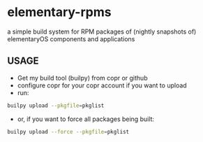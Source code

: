 # elementary-rpms
a simple build system for RPM packages of (nightly snapshots of) elementaryOS components and applications

## USAGE

- Get my build tool (builpy) from copr or github
- configure copr for your copr account if you want to upload
- run:

```sh
builpy upload --pkgfile=pkglist
```

- or, if you want to force all packages being built:

```sh
builpy upload --force --pkgfile=pkglist
```

